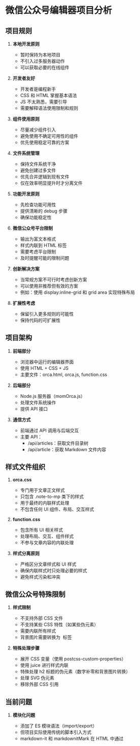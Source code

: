 # 微信公众号编辑器项目分析

## 项目规则
1. **本地开发原则**
   - 暂时保持为本地项目
   - 不引入过多服务器动作
   - 可以获取必要的在线组件

2. **开发者友好**
   - 开发者是编程新手
   - CSS 和 HTML 掌握基本语法
   - JS 不太熟悉，需要引导
   - 需要解释语法使用限制和规则

3. **组件使用原则**
   - 尽量减少组件引入
   - 避免使用不确定可用性的组件
   - 优先使用稳定可靠的方案

4. **文件系统管理**
   - 保持文件系统干净
   - 避免创建过多文件
   - 优先合并逻辑到现有文件
   - 仅在效率明显提升时才分离文件

5. **功能开发原则**
   - 先检查功能可用性
   - 提供清晰的 debug 步骤
   - 确保功能稳定性

6. **微信公众号平台限制**
   - 输出为富文本格式
   - 样式内联到 HTML 标签
   - 需要考虑平台限制
   - 及时提醒可能的限制问题

7. **创新解决方案**
   - 当常规方案不可行时考虑创新方案
   - 可以使用非推荐但有效的方案
   - 例如：使用 display:inline-grid 和 grid area 实现特殊布局

8. **扩展性考虑**
   - 保留引入更多规则的可能性
   - 保持代码的可扩展性

## 项目架构
1. **前端部分**
   - 浏览器中运行的编辑器界面
   - 使用 HTML + CSS + JS
   - 主要文件：orca.html, orca.js, function.css

2. **后端部分**
   - Node.js 服务器（momOrca.js）
   - 处理文件系统操作
   - 提供 API 接口

3. **通信方式**
   - 前端通过 API 调用与后端交互
   - 主要 API：
     - /api/articles：获取文件目录树
     - /api/article：获取 Markdown 文件内容

## 样式文件组织
1. **orca.css**
   - 专门用于文章正文样式
   - 只包含 .note-to-mp 类下的样式
   - 用于最终的内联样式处理
   - 不包含任何 UI 组件、布局、交互样式

2. **function.css**
   - 包含所有 UI 相关样式
   - 处理布局、交互、组件样式
   - 不参与文章内容的内联处理

3. **样式分离原则**
   - 严格区分文章样式和 UI 样式
   - 确保内联样式时只处理必要的样式
   - 避免样式污染和冲突

## 微信公众号特殊限制
1. **样式限制**
   - 不支持外部 CSS 文件
   - 不支持某些 CSS 特性（如某些伪元素）
   - 需要内联所有样式
   - 背景图片需要转换为 <img> 标签

2. **特殊处理步骤**
   - 展开 CSS 变量（使用 postcss-custom-properties）
   - 使用 juice 进行样式内联
   - 特殊处理 h2 标题的伪元素（数字补零和背景图片转换）
   - 处理 SVG 伪元素
   - 移除外部 CSS 引用

## 当前问题
1. **模块化问题**
   - 添加了 ES 模块语法（import/export）
   - 但项目实际使用传统的脚本引入方式
   - markdown-it 和 markdownitMark 在 HTML 中通过 <script> 标签引入

2. **构建系统**
   - 有 webpack 配置但项目不依赖它
   - 使用简单的静态文件服务

3. **依赖处理**
   - juice 的使用方式需要调整
   - 需要保持与 inline-orca.js 相同的处理逻辑

## 修复计划
1. **代码调整**
   - 回退模块化改动
   - 改回使用传统的脚本引入方式
   - 调整 juice 的使用方式

2. **功能完善**
   - 调整 clipboard-utils.js 的实现
   - 加入特殊处理逻辑
   - 改进复制功能

3. **保持兼容**
   - 确保与原有处理逻辑一致
   - 维持文件结构
   - 保持依赖关系

## 参考文件
1. **核心文件**
   - momOrca.js：后端实现
   - orca.js：前端主要逻辑
   - function.css：UI 样式定义
   - orca.css：文章样式定义

2. **特殊处理文件**
   - inline-orca.js：内联样式处理
   - orca-inlined.html：处理后的静态文件
   - copyToWeChat.js：复制功能实现 